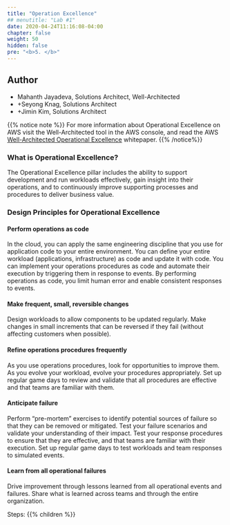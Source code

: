 ```yaml
---
title: "Operation Excellence"
## menutitle: "Lab #1"
date: 2020-04-24T11:16:08-04:00
chapter: false
weight: 50
hidden: false
pre: "<b>5. </b>"
---
```


## Author
* Mahanth Jayadeva, Solutions Architect, Well-Architected
* +Seyong Knag, Solutions Architect
* +Jimin Kim, Solutions Architect

{{% notice note %}}
For more information about Operational Excellence on AWS visit the Well-Architected tool in the AWS console, and read the AWS [Well-Architected Operational Excellence](https://d1.awsstatic.com/whitepapers/architecture/AWS-Operational-Excellence-Pillar.pdf) whitepaper.
{{% /notice%}}

### What is Operational Excellence?
The Operational Excellence pillar includes the ability to support development and run workloads effectively, gain insight into their operations, and to continuously improve supporting processes and procedures to deliver business value.

### Design Principles for Operational Excellence
#### Perform operations as code
In the cloud, you can apply the same engineering discipline that you use for application code to your entire environment. You can define your entire workload (applications, infrastructure) as code and update it with code. You can implement your operations procedures as code and automate their execution by triggering them in response to events. By performing operations as code, you limit human error and enable consistent responses to events.


#### Make frequent, small, reversible changes
Design workloads to allow components to be updated regularly. Make changes in small increments that can be reversed if they fail (without affecting customers when possible).

#### Refine operations procedures frequently
As you use operations procedures, look for opportunities to improve them. As you evolve your workload, evolve your procedures appropriately. Set up regular game days to review and validate that all procedures are effective and that teams are familiar with them.

#### Anticipate failure
Perform “pre-mortem” exercises to identify potential sources of failure so that they can be removed or mitigated. Test your failure scenarios and validate your understanding of their impact. Test your response procedures to ensure that they are effective, and that teams are familiar with their execution. Set up regular game days to test workloads and team responses to simulated events.

#### Learn from all operational failures
Drive improvement through lessons learned from all operational events and failures. Share what is learned across teams and through the entire organization.

Steps:
{{% children %}}
